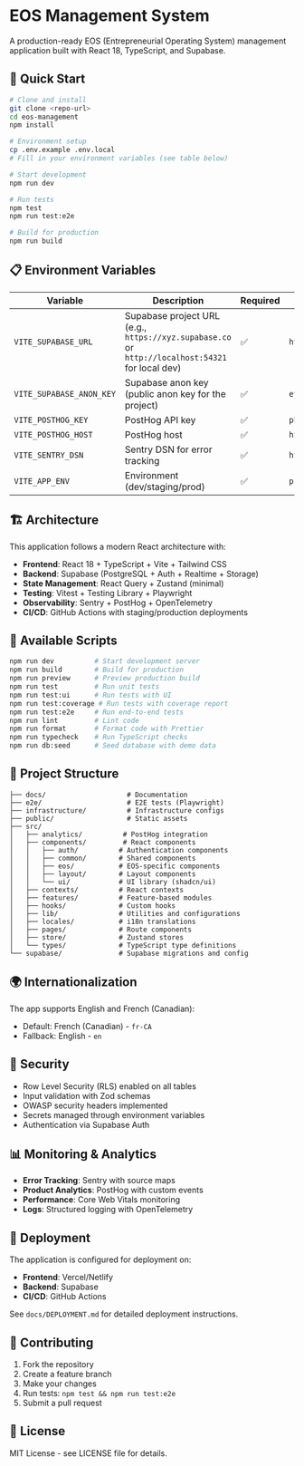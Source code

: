 
# EOS Management System

A production-ready EOS (Entrepreneurial Operating System) management application built with React 18, TypeScript, and Supabase.

## 🚀 Quick Start

```bash
# Clone and install
git clone <repo-url>
cd eos-management
npm install

# Environment setup
cp .env.example .env.local
# Fill in your environment variables (see table below)

# Start development
npm run dev

# Run tests
npm test
npm run test:e2e

# Build for production
npm run build
```

## 📋 Environment Variables

| Variable | Description | Required | Example |
|----------|-------------|----------|---------|
| `VITE_SUPABASE_URL` | Supabase project URL (e.g., `https://xyz.supabase.co` or `http://localhost:54321` for local dev) | ✅ | `https://xyz.supabase.co` |
| `VITE_SUPABASE_ANON_KEY` | Supabase anon key (public anon key for the project) | ✅ | `eyJhbGciOiJIUzI1NiIs...` |
| `VITE_POSTHOG_KEY` | PostHog API key | ✅ | `phc_xxx` |
| `VITE_POSTHOG_HOST` | PostHog host | ✅ | `https://app.posthog.com` |
| `VITE_SENTRY_DSN` | Sentry DSN for error tracking | ✅ | `https://xxx@sentry.io/xxx` |
| `VITE_APP_ENV` | Environment (dev/staging/prod) | ✅ | `production` |

## 🏗️ Architecture

This application follows a modern React architecture with:
- **Frontend**: React 18 + TypeScript + Vite + Tailwind CSS
- **Backend**: Supabase (PostgreSQL + Auth + Realtime + Storage)
- **State Management**: React Query + Zustand (minimal)
- **Testing**: Vitest + Testing Library + Playwright
- **Observability**: Sentry + PostHog + OpenTelemetry
- **CI/CD**: GitHub Actions with staging/production deployments

## 🔧 Available Scripts

```bash
npm run dev          # Start development server
npm run build        # Build for production
npm run preview      # Preview production build
npm run test         # Run unit tests
npm run test:ui      # Run tests with UI
npm run test:coverage # Run tests with coverage report
npm run test:e2e     # Run end-to-end tests
npm run lint         # Lint code
npm run format       # Format code with Prettier
npm run typecheck    # Run TypeScript checks
npm run db:seed      # Seed database with demo data
```

## 📁 Project Structure

```
├── docs/                    # Documentation
├── e2e/                     # E2E tests (Playwright)
├── infrastructure/          # Infrastructure configs
├── public/                  # Static assets
├── src/
│   ├── analytics/          # PostHog integration
│   ├── components/         # React components
│   │   ├── auth/          # Authentication components
│   │   ├── common/        # Shared components
│   │   ├── eos/           # EOS-specific components
│   │   ├── layout/        # Layout components
│   │   └── ui/            # UI library (shadcn/ui)
│   ├── contexts/          # React contexts
│   ├── features/          # Feature-based modules
│   ├── hooks/             # Custom hooks
│   ├── lib/               # Utilities and configurations
│   ├── locales/           # i18n translations
│   ├── pages/             # Route components
│   ├── store/             # Zustand stores
│   └── types/             # TypeScript type definitions
└── supabase/              # Supabase migrations and config
```

## 🌍 Internationalization

The app supports English and French (Canadian):
- Default: French (Canadian) - `fr-CA`
- Fallback: English - `en`

## 🔐 Security

- Row Level Security (RLS) enabled on all tables
- Input validation with Zod schemas
- OWASP security headers implemented
- Secrets managed through environment variables
- Authentication via Supabase Auth

## 📊 Monitoring & Analytics

- **Error Tracking**: Sentry with source maps
- **Product Analytics**: PostHog with custom events
- **Performance**: Core Web Vitals monitoring
- **Logs**: Structured logging with OpenTelemetry

## 🚢 Deployment

The application is configured for deployment on:
- **Frontend**: Vercel/Netlify
- **Backend**: Supabase
- **CI/CD**: GitHub Actions

See `docs/DEPLOYMENT.md` for detailed deployment instructions.

## 🤝 Contributing

1. Fork the repository
2. Create a feature branch
3. Make your changes
4. Run tests: `npm test && npm run test:e2e`
5. Submit a pull request

## 📄 License

MIT License - see LICENSE file for details.
